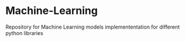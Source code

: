 # Machine-Learning

Repository for Machine Learning models implemententation for different python libraries
